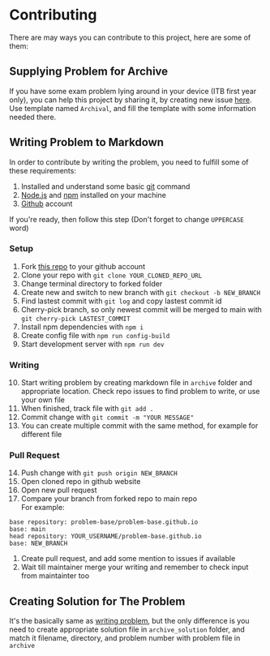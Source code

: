 # Contributing

There are may ways you can contribute to this project, here are some of them:


## Supplying Problem for Archive
If you have some exam problem lying around in your device (ITB first year only), you can help this project by sharing it, by creating new issue [here](https://github.com/problem-base/problem-base.github.io/issues). Use template named `Archival`, and fill the template with some information needed there.

## Writing Problem to Markdown
In order to contribute by writing the problem, you need to fulfill some of these requirements: 
1. Installed and understand some basic [git](https://git-scm.com/) command
1. [Node.js](https://nodejs.org/en) and [npm](https://www.npmjs.com/) installed on your machine
1. [Github](https://github.com/) account

If you're ready, then follow this step (Don't forget to change `UPPERCASE` word)

### Setup
1. Fork [this repo](https://github.com/problem-base/problem-base.github.io) to your github account
1. Clone your repo with `git clone YOUR_CLONED_REPO_URL`  
1. Change terminal directory to forked folder
1. Create new and switch to new branch with `git checkout -b NEW_BRANCH`
1. Find lastest commit with `git log` and copy lastest commit id
1. Cherry-pick branch, so only newest commit will be merged to main with `git cherry-pick LASTEST_COMMIT`
1. Install npm dependencies with `npm i`
1. Create config file with `npm run config-build`
1. Start development server with `npm run dev`

### Writing
10. Start writing problem by creating markdown file in `archive` folder and appropriate location. Check repo issues to find problem to write, or use your own file
1. When finished, track file with `git add .`
1. Commit change with `git commit -m "YOUR MESSAGE"`
1. You can create multiple commit with the same method, for example for different file

### Pull Request
14. Push change with `git push origin NEW_BRANCH`
1. Open cloned repo in github website
1. Open new pull request
1. Compare your branch from forked repo to main repo  
For example:
```
base repository: problem-base/problem-base.github.io  
base: main  
head repository: YOUR_USERNAME/problem-base.github.io  
base: NEW_BRANCH  
```
1. Create pull request, and add some mention to issues if available
1. Wait till maintainer merge your writing and remember to check input from maintainter too

## Creating Solution for The Problem 
It's the basically same as [writing problem](#writing-problem-to-markdown), but the only difference is you need to create appropriate solution file in `archive_solution` folder, and match it filename, directory, and problem number with problem file in `archive`
